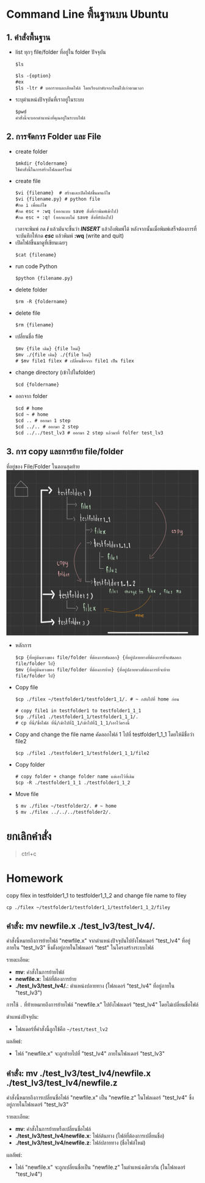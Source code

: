 # Command Line พื้นฐานบน Ubuntu
## 1. คำสั่งพื้นฐาน
* list ทุกๆ file/folder ที่อยู่ใน folder ปัจจุบัน
  ```
  $ls
  ```
  ```
  $ls -{option}
  #ex
  $ls -ltr # บอกรายบละเอียดไฟล์ โดยเรียงลำดับจากใหม่ไปเก่าตามเวลา
  ```
* ระบุตำแหน่งปัจจุบันที่เราอยู่ในระบบ
  ```
  $pwd
  คำสั่งนี้จะบอกตำแหน่งที่คุณอยู่ในระบบไฟล์
  ```  
  
## 2. การจัดการ Folder และ File
* create folder
  ```
  $mkdir {foldername}
  ใช้คำสั่งนี้ในการสร้างโฟลเดอร์ใหม่
  ```
* create file 
  ```
  $vi {filename}  # สร้างและเปิดไฟล์ขึ้นมาแก้ไข
  $vi {filename.py} # python file
  #กด i เพื่อแก้ไข
  #กด esc + :wq (ออกแบบ save สิ่งที่เราพิมพ์เข้าไป)
  #กด esc + :q! (ออกแบบไม่ save สิ่งที่อัปลงไป)
  ```
  เวลาจะพิมพ์ กด ***i*** แล้วมันจะขึ้นว่า ***INSERT*** แล้วถึงพิมพ์ได้
  หลังจากนั้นเมื่อพิมพ์เสร็จต้องการที่จะบันทึกให้กด ***esc*** แล้วพิมพ์ **:wq** (write and quit)
* เปิดไฟล์ขึ้นมาดูที่เขียนเฉยๆ
  ```
  $cat {filename}
  ```
* run code Python 
  ```
  $python {filename.py}
  ```
* delete folder
  ```
  $rm -R {foldername}
  ```
* delete file
  ```
  $rm {filename}
  ```
* เปลี่ยนชื่อ file
  ```
  $mv {file เดิม} {file ใหม่}
  $mv ./{file เดิม} ./{file ใหม่}
  # $mv file1 filex # เปลี่ยนชื่อจาก file1 เป็น filex
  ```
* change directory (เข้าไปในfolder)
  ```
  $cd {foldername}
  ```
* ออกจาก folder
  ```
  $cd # home
  $cd ~ # home
  $cd .. # ออกมา 1 step
  $cd ../.. # ออกมา 2 step
  $cd ../../test_lv3 # ออกมา 2 step แล้วมาที่ folfer test_lv3
  ```
## 3. การ copy และการย้าย file/folder
ที่อยู่ของ File/Folder ในตอนสุดท้าย
![image](https://github.com/nattntn/AIPrototype2023/blob/main/lecture/%E0%B8%81%E0%B8%B2%E0%B8%A3%E0%B8%88%E0%B8%B1%E0%B8%94%E0%B8%81%E0%B8%B2%E0%B8%A3%E0%B9%84%E0%B8%9F%E0%B8%A5%E0%B9%8C.jpg)
* หลักการ
  ```
  $cp {ที่อยู่ต้นทางของ file/folder ที่ต้องการคัดลอก} {ที่อยู่ปลายทางที่ต้องการที่จะคัดลอก file/folder ไป}
  $mv {ที่อยู่ต้นทางของ file/folder ที่ต้องการย้าย} {ที่อยู่ปลายทางที่ต้องการที่จะย้าย file/folder ไป}
  ```
* Copy file
  ```
  $cp ./filex ~/testfolder1/testfolder1_1/. # ~ กลับไปที่ home ก่อน
  ```
  ```
  # copy file1 in testfolder1 to testfolder1_1_1
  $cp ./file1 ./testfolder1_1/testfolder1_1_1/.
  # cp ที่นี่/ชื่อไฟล์ ที่นี่/เข้าไปที่1_1/เข้าไปที่1_1_1/เอาไว้ตรงนี้
  ```
* Copy and change the file name
  คัดลอกไฟล์ 1 ไปที่ testfolder1_1_1 โดยให้มีชื่อว่า file2
  ```
  $cp ./file1 ./testfolder1_1/testfolder1_1_1/file2
  ```
* Copy folder
  ```
  # copy folder + change folder name แต่เอาไว้ที่เดิม
  $cp -R ./testfolder1_1_1 ./testfolder1_1_2
  ```
* Move file
  ```
  $ mv ./filex ~/testfolder2/. # ~ home
  $ mv ./filex ../../../testfolder2/.
  ```
# ยกเลิกคำสั่ง
> ctrl+c
# Homework
copy filex in testfolder1_1 to testfolder1_1_2 and change file name to filey
```
cp ./filex ~/testfolder1/testfolder1_1/testfolder1_1_2/filey
```
## คำสั่ง: mv newfile.x ./test_lv3/test_lv4/.

คำสั่งนี้หมายถึงการย้ายไฟล์ "newfile.x" จากตำแหน่งปัจจุบันไปยังโฟลเดอร์ "test_lv4" ที่อยู่ภายใน "test_lv3" ซึ่งตั้งอยู่ภายในโฟลเดอร์ "test" ในโครงสร้างระบบไฟล์

รายละเอียด:
- **mv**: คำสั่งในการย้ายไฟล์
- **newfile.x**: ไฟล์ที่ต้องการย้าย
- **./test_lv3/test_lv4/.**: ตำแหน่งปลายทาง (โฟลเดอร์ "test_lv4" ที่อยู่ภายใน "test_lv3")
  
การใช้ `.` ที่ท้ายหมายถึงการย้ายไฟล์ "newfile.x" ไปยังโฟลเดอร์ "test_lv4" โดยไม่เปลี่ยนชื่อไฟล์

ตำแหน่งปัจจุบัน:
- โฟลเดอร์ที่คำสั่งนี้ถูกใช้คือ `~/test/test_lv2`

ผลลัพธ์:
- ไฟล์ "newfile.x" จะถูกย้ายไปที่ "test_lv4" ภายในโฟลเดอร์ "test_lv3"

## คำสั่ง: mv ./test_lv3/test_lv4/newfile.x ./test_lv3/test_lv4/newfile.z

คำสั่งนี้หมายถึงการเปลี่ยนชื่อไฟล์ "newfile.x" เป็น "newfile.z" ในโฟลเดอร์ "test_lv4" ซึ่งอยู่ภายในโฟลเดอร์ "test_lv3"

รายละเอียด:
- **mv**: คำสั่งในการย้ายหรือเปลี่ยนชื่อไฟล์
- **./test_lv3/test_lv4/newfile.x**: ไฟล์ต้นทาง (ไฟล์ที่ต้องการเปลี่ยนชื่อ)
- **./test_lv3/test_lv4/newfile.z**: ไฟล์ปลายทาง (ชื่อไฟล์ใหม่)

ผลลัพธ์:
- ไฟล์ "newfile.x" จะถูกเปลี่ยนชื่อเป็น "newfile.z" ในตำแหน่งเดียวกัน (ในโฟลเดอร์ "test_lv4")

  
